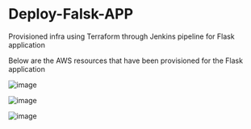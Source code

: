 # Deploy-Falsk-APP

Provisioned infra using Terraform through Jenkins pipeline for Flask application

Below are the AWS resources that have been provisioned for the Flask application

![image](https://github.com/Keerthibb/Deploy-Falsk-APP/assets/92278245/b70f44ed-3640-4b94-bfae-9ed13b914100)

![image](https://github.com/Keerthibb/Deploy-Falsk-APP/assets/92278245/2f22d6b0-1c69-4e61-839b-5acb2e903c82)

![image](https://github.com/Keerthibb/Deploy-Falsk-APP/assets/92278245/1ee971a2-4483-420b-af56-fa23f43db445)


